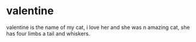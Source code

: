 # valentine
valentine is the name of my cat, i love her and she was n amazing cat, she has four limbs a tail and whiskers.
